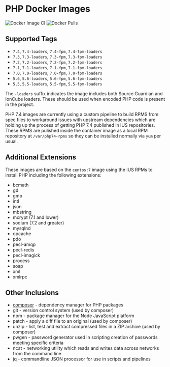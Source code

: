 # PHP Docker Images

![Docker Image CI](https://github.com/davidalger/docker-images-php/workflows/Docker%20Image%20CI/badge.svg)
![Docker Pulls](https://img.shields.io/docker/pulls/davidalger/php.svg?label=Docker%20Pulls)

## Supported Tags

* `7.4`, `7.4-loaders`, `7.4-fpm`, `7.4-fpm-loaders`
* `7.3`, `7.3-loaders`, `7.3-fpm`, `7.3-fpm-loaders`
* `7.2`, `7.2-loaders`, `7.2-fpm`, `7.2-fpm-loaders`
* `7.1`, `7.1-loaders`, `7.1-fpm`, `7.1-fpm-loaders`
* `7.0`, `7.0-loaders`, `7.0-fpm`, `7.0-fpm-loaders`
* `5.6`, `5.6-loaders`, `5.6-fpm`, `5.6-fpm-loaders`
* `5.5`, `5.5-loaders`, `5.5-fpm`, `5.5-fpm-loaders`

The `-loaders` suffix indicates the image includes both Source Guardian and IonCube loaders. These should be used when encoded PHP code is present in the project.

PHP 7.4 images are currently using a custom pipeline to build RPMS from spec files to workaround issues with upstream dependencies which are holding up the process of getting PHP 7.4 published in IUS repositories. These RPMS are pulished inside the container image as a local RPM repository at `/var/php74-rpms` so they can be installed normally via `yum` per usual.

## Additional Extensions

These images are based on the `centos:7` image using the IUS RPMs to install PHP including the following extensions:

* bcmath
* gd
* gmp
* intl
* json
* mbstring
* mcrypt (7.1 and lower)
* sodium (7.2 and greater)
* mysqlnd
* opcache
* pdo
* pecl-amqp
* pecl-redis
* pecl-imagick
* process
* soap
* xml
* xmlrpc

## Other Inclusions

* [composer](https://hub.docker.com/_/composer) - dependency manager for PHP packages
* git - version control system (used by composer)
* npm - package manager for the Node JavaScript platform
* patch - apply a diff file to an original (used by composer)
* unzip - list, test and extract compressed files in a ZIP archive (used by composer)
* pwgen - password generator used in scripting creation of passwords meeting specific criteria
* ncat - networking utility which reads and writes data across networks from the command line
* jq - commandline JSON processor for use in scripts and pipelines

